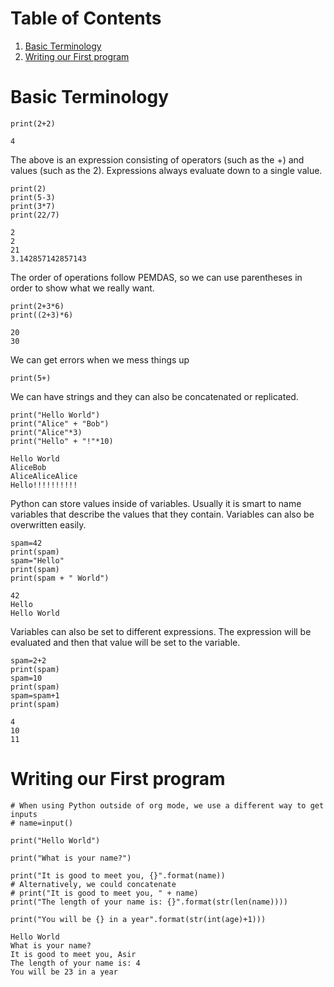 
# Table of Contents

1.  [Basic Terminology](#org1566930)
2.  [Writing our First program](#orgcd4348e)



<a id="org1566930"></a>

# Basic Terminology

    print(2+2)

    4

The above is an expression consisting of operators (such as the +) and values (such as the 2). Expressions always evaluate down to a single value.

    print(2)
    print(5-3)
    print(3*7)
    print(22/7)

    2
    2
    21
    3.142857142857143

The order of operations follow PEMDAS, so we can use parentheses in order to show what we really want.

    print(2+3*6)
    print((2+3)*6)

    20
    30

We can get errors when we mess things up

    print(5+)

We can have strings and they can also be concatenated or replicated.

    print("Hello World")
    print("Alice" + "Bob")
    print("Alice"*3)
    print("Hello" + "!"*10)

    Hello World
    AliceBob
    AliceAliceAlice
    Hello!!!!!!!!!!

Python can store values inside of variables. Usually it is smart to name variables that describe the values that they contain. Variables can also be overwritten easily.

    spam=42
    print(spam)
    spam="Hello"
    print(spam)
    print(spam + " World")

    42
    Hello
    Hello World

Variables can also be set to different expressions. The expression will be evaluated and then that value will be set to the variable.

    spam=2+2
    print(spam)
    spam=10
    print(spam)
    spam=spam+1
    print(spam)

    4
    10
    11


<a id="orgcd4348e"></a>

# Writing our First program

    # When using Python outside of org mode, we use a different way to get inputs
    # name=input()
    
    print("Hello World")
    
    print("What is your name?")
    
    print("It is good to meet you, {}".format(name))
    # Alternatively, we could concatenate
    # print("It is good to meet you, " + name)
    print("The length of your name is: {}".format(str(len(name))))
    
    print("You will be {} in a year".format(str(int(age)+1)))

    Hello World
    What is your name?
    It is good to meet you, Asir
    The length of your name is: 4
    You will be 23 in a year

